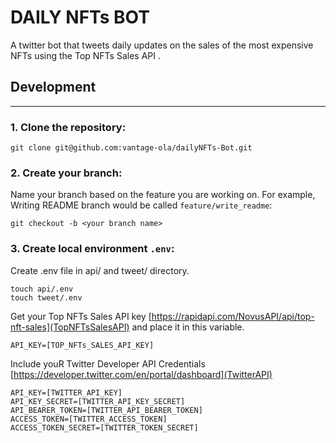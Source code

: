 # DAILY NFTs BOT

 A twitter bot that tweets daily updates on the sales of the most expensive NFTs using the Top NFTs Sales API .

## Development
---

### 1. Clone the repository:
```shell
git clone git@github.com:vantage-ola/dailyNFTs-Bot.git
```
### 2. Create your branch:
Name your branch based on the feature you are working on. For example, Writing README branch would be called `feature/write_readme`:
```shell
git checkout -b <your branch name>
```
### 3. Create local environment ```.env```:
Create .env file in api/ and tweet/ directory. 
```shell 
touch api/.env
touch tweet/.env
```
Get your Top NFTs Sales API key [https://rapidapi.com/NovusAPI/api/top-nft-sales](TopNFTsSalesAPI) and place it in this variable.
```shell 
API_KEY=[TOP_NFTs_SALES_API_KEY]
```
Include youR Twitter Developer API Credentials [https://developer.twitter.com/en/portal/dashboard](TwitterAPI)
```shell 
API_KEY=[TWITTER_API_KEY]
API_KEY_SECRET=[TWITTER_API_KEY_SECRET]
API_BEARER_TOKEN=[TWITTER_API_BEARER_TOKEN]
ACCESS_TOKEN=[TWITTER_ACCESS_TOKEN]
ACCESS_TOKEN_SECRET=[TWITTER_TOKEN_SECRET]
```

